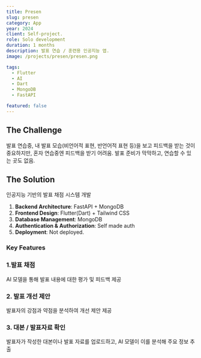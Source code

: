 ```yaml
---
title: Presen
slug: presen
category: App
year: 2024
client: Self-project.
role: Solo development
duration: 1 months
description: 발표 연습 / 훈련용 인공지능 앱.
image: /projects/presen/presen.png

tags:
  - Flutter
  - AI
  - Dart
  - MongoDB
  - FastAPI

featured: false
---
```


## The Challenge

발표 연습중, 내 발표 모습(비언어적 표현, 반언어적 표현 등)을 보고 피드백을 받는 것이 중요하지만,
혼자 연습중엔 피드백을 받기 어려움.
발표 준비가 막막하고, 연습할 수 있는 곳도 없음.

## The Solution
인공지능 기반의 발표 채점 시스템 개발

1. **Backend Architecture**: FastAPI + MongoDB
2. **Frontend Design**: Flutter(Dart) + Tailwind CSS
3. **Database Management**: MongoDB
4. **Authentication & Authorization**: Self made auth
5. **Deployment**: Not deployed.

### Key Features

### 1.발표 채점
AI 모델을 통해 발표 내용에 대한 평가 및 피드백 제공

### 2. 발표 개선 제안
발표자의 강점과 약점을 분석하여 개선 제안 제공

### 3. 대본 / 발표자료 확인
발표자가 작성한 대본이나 발표 자료를 업로드하고, AI 모델이 이를 분석해 주요 정보 추출

